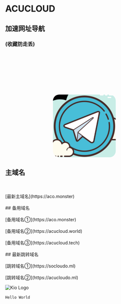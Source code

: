 # ACUCLOUD
## 加速网址导航
### (收藏防走丢)

<br />
<br />

<html>
<head>
    <title>JcMan</title>
    <style type="text/css">
    .image2{
        margin-top: 100px; 
        width:200px; 
        height:200px; 
        border-radius:20px; 
    }
    </style>
</head>
<body>
<center>
<img class="image2" src="/ssrlogo.jpg"/> 
</center>
</body>
</html>

## 主域名
<br />
<br />
[最新主域名](https://aco.monster)
<br />
<br />
## 备用域名
<br />
<br />
[备用域名①](https://aco.monster)
<br />
<br />
[备用域名②](https://acucloud.world)
<br />
<br />
[备用域名③](https://acucloud.tech)
<br />
<br />
## 最新跳转域名
<br />
<br />
[跳转域名①](https://socloudo.ml)   
<br />
<br />
[跳转域名②](https://acucloudo.ml)
 
 ![Kio Logo](https://acucloud.github.io/99836.jpg)
 ```java
 Hello World 
 ```

